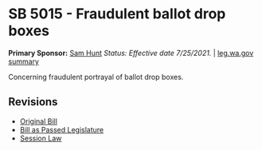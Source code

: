 # SB 5015 - Fraudulent ballot drop boxes
**Primary Sponsor:** [Sam Hunt](/person/leg/sam.hunt.md)
*Status: Effective date 7/25/2021.* | [leg.wa.gov summary](https://app.leg.wa.gov/billsummary?BillNumber=5015&Year=2021)

Concerning fraudulent portrayal of ballot drop boxes.

## Revisions
* [Original Bill](1/)
* [Bill as Passed Legislature](1/)
* [Session Law](1/)